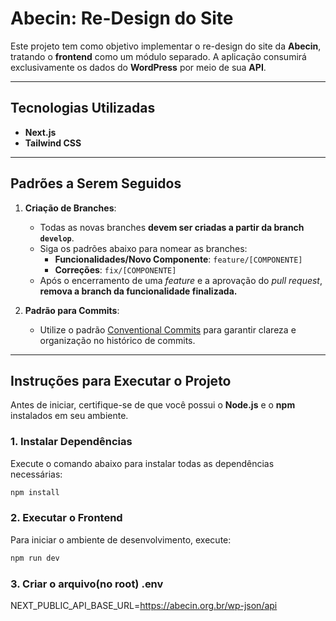 

# Abecin: Re-Design do Site

Este projeto tem como objetivo implementar o re-design do site da **Abecin**, tratando o **frontend** como um módulo separado. A aplicação consumirá exclusivamente os dados do **WordPress** por meio de sua **API**.

---

## Tecnologias Utilizadas

- **Next.js**
- **Tailwind CSS**

---

## Padrões a Serem Seguidos

1. **Criação de Branches**:
   - Todas as novas branches **devem ser criadas a partir da branch `develop`**.
   - Siga os padrões abaixo para nomear as branches:
     - **Funcionalidades/Novo Componente**: `feature/[COMPONENTE]`
     - **Correções**: `fix/[COMPONENTE]`
   - Após o encerramento de uma *feature* e a aprovação do *pull request*, **remova a branch da funcionalidade finalizada.**

2. **Padrão para Commits**:
   - Utilize o padrão [Conventional Commits](https://www.conventionalcommits.org/pt-br/v1.0.0-beta.4/) para garantir clareza e organização no histórico de commits.

---

## Instruções para Executar o Projeto

Antes de iniciar, certifique-se de que você possui o **Node.js** e o **npm** instalados em seu ambiente.

### 1. Instalar Dependências
Execute o comando abaixo para instalar todas as dependências necessárias:
```bash
npm install
```

### 2. Executar o Frontend
Para iniciar o ambiente de desenvolvimento, execute:
```bash
npm run dev
```

### 3. Criar o arquivo(no root) .env
NEXT_PUBLIC_API_BASE_URL=https://abecin.org.br/wp-json/api
